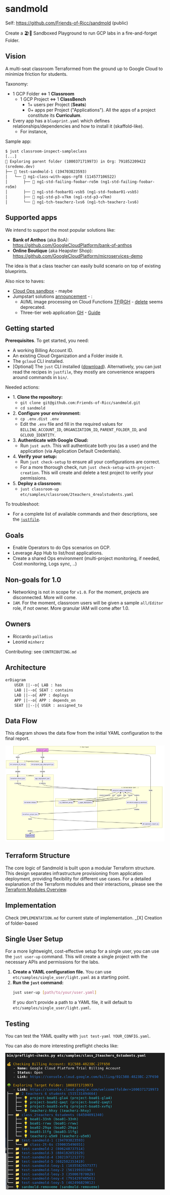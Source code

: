 # sandmold

Self: https://github.com/Friends-of-Ricc/sandmold (public)

Create a 🏖️🎲 Sandboxed Playground to run GCP labs in a fire-and-forget Folder.

## Vision

A multi-seat classroom Terraformed from the ground up to Google Cloud to minimize friction for students.

Taxonomy:

* 1 GCP Folder <=> 1 **Classroom**
  * 1 GCP Project <=> 1 **ClassBench**
    * 1+ users per Project (**Seats**)
    * 0+ apps per Project ("Applications"). All the apps of a project constitute its **Curriculum**.
* Every app has a `blueprint.yaml` which defines relationships/dependencies and how to install it (skaffold-like).
    * For instance,

Sample app:


```
$ just classroom-inspect-sampleclass
[...]
🌳 Exploring parent folder (1000371719973) in Org: 791852209422 (sredemo.dev)
├── 📁 test-sandmold-1 (194703823593)
│   └── 📁 ng1-class-with-apps-rgf8 (114577106522)
│       ├── 🧩 ng1-std-failing-foobar-ro5m (ng1-std-failing-foobar-ro5m)
│       ├── 🧩 ng1-std-foobar01-vsb5 (ng1-std-foobar01-vsb5)
│       ├── 🧩 ng1-std-p3-v7km (ng1-std-p3-v7km)
│       └── 🧩 ng1-tch-teacherz-lvs6 (ng1-tch-teacherz-lvs6)
```
## Supported apps

We intend to support the most popular solutions like:
* **Bank of Anthos** (aka BoA): https://github.com/GoogleCloudPlatform/bank-of-anthos
* **Online Boutique** (aka Heapster Shop): https://github.com/GoogleCloudPlatform/microservices-demo

The idea is that a class teacher can easily build scenario on top of existing blueprints.

Also nice to haves:

* [Cloud Ops sandbox](https://github.com/GoogleCloudPlatform/cloud-ops-sandbox) - maybe
* Jumpstart solutions [announcement](https://cloud.google.com/blog/products/application-modernization/introducing-google-cloud-jump-start-solutions) - :
  * AI/ML image processing on Cloud Functions [TF@GH](https://github.com/GoogleCloudPlatform/terraform-ml-image-annotation-gcf/tree/sic-jss/infra) - [delete](https://cloud.google.com/architecture/ai-ml/image-processing-cloud-functions?_gl=1*18ivjg4*_ga*MTU4NDM3ODU4My4xNzUxMzU5MDE2*_ga_WH2QY8WWF5*czE3NTEzNjQ0NzAkbzIkZzEkdDE3NTEzNjQ0NzMkajU3JGwwJGgw) seems deprecated.
  * Three-tier web application [GH](https://github.com/GoogleCloudPlatform/terraform-google-three-tier-web-app/tree/sic-jss-3) - [Guide](https://cloud.google.com/architecture/application-development/three-tier-web-app?_gl=1*1vwq5ks*_ga*MTU4NDM3ODU4My4xNzUxMzU5MDE2*_ga_WH2QY8WWF5*czE3NTEzNjQ0NzAkbzIkZzEkdDE3NTEzNjQ2MTgkajEyJGwwJGgw)

## Getting started

**Prerequisites**. To get started, you need:

* A working Billing Account ID.
* An existing Cloud Organization and a Folder inside it.
* The `gcloud` CLI installed.
* [Optional] The `just` CLI installed ([download](https://github.com/casey/just)). Alternatively, you can just read the recipes in `justfile`, they mostly are convenience wrappers around commands in `bin/`.

Needed actions:

* 1\. **Clone the repository:**
  * `git clone git@github.com:Friends-of-Ricc/sandmold.git`
  * `cd sandmold`
* 2\. **Configure your environment:**
  * `cp .env.dist .env`
  * Edit the `.env` file and fill in the required values for `BILLING_ACCOUNT_ID`, `ORGANIZATION_ID`, `PARENT_FOLDER_ID`, and `GCLOUD_IDENTITY`.
* 3\. **Authenticate with Google Cloud:**
  * Run `just auth`. This will authenticate both you (as a user) and the application (via Application Default Credentials).
* 4\. **Verify your setup:**
  * Run `just check-setup` to ensure all your configurations are correct.
  * For a more thorough check, run `just check-setup-with-project-creation`. This will create and delete a test project to verify your permissions.
* 5\. **Deploy a classroom:**
  * `just classroom-up etc/samples/classroom/2teachers_4realstudents.yaml`

To troubleshoot:

* For a complete list of available commands and their descriptions, see the [`justfile`](./justfile).

## Goals

* Enable Operators to do Ops scenarios on GCP.
* Leverage  App Hub to list/host applications.
* Create a shared Ops environment (multi-project monitoring, if needed, Cost monitoring, Logs sync, ..)

## Non-goals for 1.0

* Networking is not in scope for `v1.0`. For the moment, projects are disconnected. More will come.
* `IAM`. For the moment, classroom users will be given a sample `all/Editor` role, if not owner. More granular IAM will come after 1.0.

## Owners

* Riccardo `palladius`
* Leonid `minherz`

Contributing: see `CONTRIBUTING.md`

## Architecture

```mermaid
erDiagram
    USER ||--o{ LAB : has
    LAB ||--o{ SEAT : contains
    LAB ||--o{ APP : deploys
    APP ||--o{ APP : depends_on
    SEAT ||--|{ USER : assigned_to
```

## Data Flow

This diagram shows the data flow from the initial YAML configuration to the final report.

![Data Flow Diagram](doc/data_flow_diagram.png)

## Terraform Structure

The core logic of Sandmold is built upon a modular Terraform structure. This design separates infrastructure provisioning from application deployment, providing flexibility for different use cases. For a detailed explanation of the Terraform modules and their interactions, please see the [Terraform Modules Overview](doc/TERRAFORM_MODULES.md).

## Implementation

Check `IMPLEMENTATION.md` for current state of implementation.
_[X] Creation of folder-based

## Single User Setup

For a more lightweight, cost-effective setup for a single user, you can use the `just user-up` command. This will create a single project with the necessary APIs and permissions for the labs.

1.  **Create a YAML configuration file.** You can use `etc/samples/single_user/light.yaml` as a starting point.
2.  **Run the `just` command:**
    ```bash
    just user-up [path/to/your/user.yaml]
    ```
    If you don't provide a path to a YAML file, it will default to `etc/samples/single_user/light.yaml`.

## Testing

You can test the YAML quality with `just test-yaml YOUR_CONFIG.yaml`.

You can also do more interesting preflight checks like:

![preflight checks](doc/preflight-check-screenshot.png)
